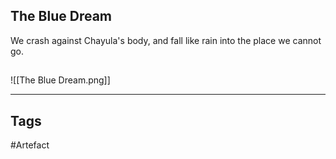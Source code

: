 ## The Blue Dream
We crash against Chayula's body,
and fall like rain into the place we cannot go.
## 
![[The Blue Dream.png]]

---
## Tags
#Artefact